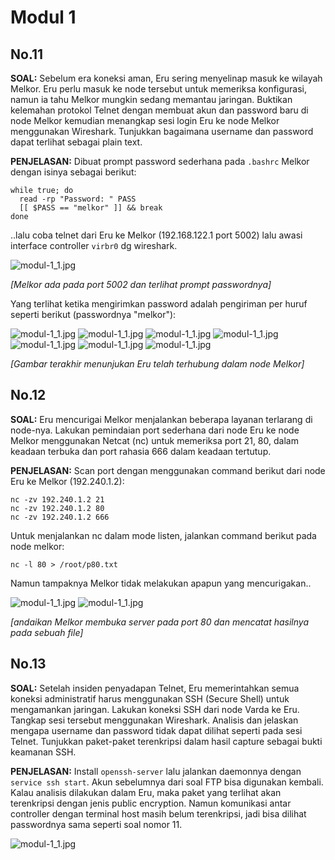 # Modul 1

## No.11
**SOAL:** Sebelum era koneksi aman, Eru sering menyelinap masuk ke wilayah Melkor. Eru perlu masuk ke node tersebut untuk memeriksa konfigurasi, namun ia tahu Melkor mungkin sedang memantau jaringan. Buktikan kelemahan protokol Telnet dengan
membuat akun dan password baru di node Melkor kemudian menangkap sesi login Eru ke node Melkor menggunakan Wireshark. Tunjukkan bagaimana username dan password dapat terlihat sebagai plain text.

**PENJELASAN:** Dibuat prompt password sederhana pada `.bashrc` Melkor dengan isinya sebagai berikut:
```
while true; do 
  read -rp "Password: " PASS 
  [[ $PASS == "melkor" ]] && break
done
```

..lalu coba telnet dari Eru ke Melkor (192.168.122.1 port 5002) lalu awasi interface controller `virbr0` dg wireshark.

<img alt="modul-1_1.jpg" src="img/modul-1_11.jpg" />

_[Melkor ada pada port 5002 dan terlihat prompt passwordnya]_

Yang terlihat ketika mengirimkan password adalah pengiriman per huruf seperti berikut (passwordnya "melkor"):

<img alt="modul-1_1.jpg" src="img/1.jpg" />
<img alt="modul-1_1.jpg" src="img/2.jpg" />
<img alt="modul-1_1.jpg" src="img/3.jpg" />
<img alt="modul-1_1.jpg" src="img/4.jpg" />
<img alt="modul-1_1.jpg" src="img/5.jpg" />
<img alt="modul-1_1.jpg" src="img/6.jpg" />
<img alt="modul-1_1.jpg" src="img/7.jpg" />

_[Gambar terakhir menunjukan Eru telah terhubung dalam node Melkor]_

## No.12
**SOAL:** Eru mencurigai Melkor menjalankan beberapa layanan terlarang di node-nya. Lakukan pemindaian port sederhana dari node Eru ke node Melkor menggunakan Netcat (nc) untuk memeriksa port 21, 80, dalam keadaan terbuka dan port rahasia 666 dalam
keadaan tertutup.

**PENJELASAN:** Scan port dengan menggunakan command berikut dari node Eru ke Melkor (192.240.1.2):
```
nc -zv 192.240.1.2 21
nc -zv 192.240.1.2 80
nc -zv 192.240.1.2 666 
```

Untuk menjalankan nc dalam mode listen, jalankan command berikut pada node melkor:
```
nc -l 80 > /root/p80.txt
```

Namun tampaknya Melkor tidak melakukan apapun yang mencurigakan..

<img alt="modul-1_1.jpg" src="img/scan.jpg" />


<img alt="modul-1_1.jpg" src="img/nc.jpg" />

_[andaikan Melkor membuka server pada port 80 dan mencatat hasilnya pada sebuah file]_

## No.13
**SOAL:** Setelah insiden penyadapan Telnet, Eru memerintahkan semua koneksi administratif harus menggunakan SSH (Secure Shell) untuk mengamankan jaringan. Lakukan koneksi SSH dari node Varda ke Eru. Tangkap sesi tersebut menggunakan Wireshark. Analisis dan jelaskan mengapa username dan password tidak dapat dilihat seperti pada sesi Telnet. Tunjukkan paket-paket terenkripsi dalam hasil capture sebagai bukti keamanan SSH.

**PENJELASAN:** Install `openssh-server` lalu jalankan daemonnya dengan `service ssh start`. Akun sebelumnya dari soal FTP bisa digunakan kembali. Kalau analisis dilakukan dalam Eru, maka paket yang terlihat akan terenkripsi dengan jenis public encryption. Namun komunikasi antar controller dengan terminal host masih belum terenkripsi, jadi bisa dilihat passwordnya sama seperti soal nomor 11.

<img alt="modul-1_1.jpg" src="img/enc.jpg" />
